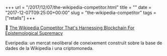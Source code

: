 +++
url = "/2017/12/07/the-wikipedia-competitor.html"
title = ""
date = "2017-12-07T09:25:00+00:00"
slug = "the-wikipedia-competitor"
tags = ["retalls"]
+++

📎 [The Wikipedia Competitor That's Harnessing Blockchain For Epistemological Supremacy](https://www.wired.com/story/everipedia-blockchain/)

Everipedia: un mercat neoliberal de coneixement construït sobre la base de dades de la Wikipedia i una criptomoneda.

